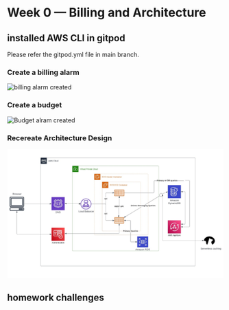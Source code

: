 # Week 0 — Billing and Architecture

##  installed AWS CLI in gitpod  

Please refer the gitpod.yml file in main branch.


### Create a billing alarm

![billing alarm created]()

### Create a budget

![Budget alram created]()


###  Recereate Architecture Design

![Cruddur Logical Design](assets/Architecture%20Diagram.jpg)


## homework challenges 
